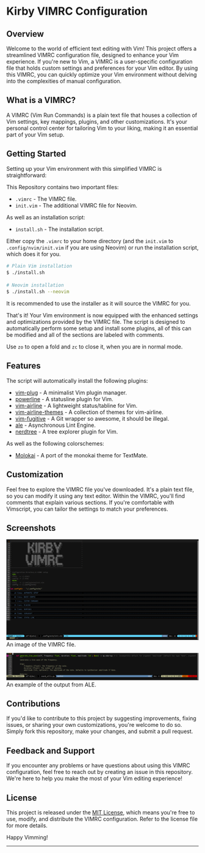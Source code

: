 # Kirby VIMRC Configuration

## Overview

Welcome to the world of efficient text editing with Vim! This project offers a streamlined VIMRC configuration file, designed to enhance your Vim experience. If you're new to Vim, a VIMRC is a user-specific configuration file that holds custom settings and preferences for your Vim editor. By using this VIMRC, you can quickly optimize your Vim environment without delving into the complexities of manual configuration.

## What is a VIMRC?

A VIMRC (Vim Run Commands) is a plain text file that houses a collection of Vim settings, key mappings, plugins, and other customizations. It's your personal control center for tailoring Vim to your liking, making it an essential part of your Vim setup.

## Getting Started

Setting up your Vim environment with this simplified VIMRC is straightforward:

This Repository contains two important files:
- `.vimrc` - The VIMRC file.
- `init.vim` - The additional VIMRC file for Neovim.

As well as an installation script:
- `install.sh` - The installation script.

Either copy the `.vimrc` to your home directory (and the `init.vim` to `.config/nvim/init.vim` if you are using Neovim) or run the installation script, which does it for you.

```bash
# Plain Vim installation
$ ./install.sh

# Neovim installation
$ ./install.sh --neovim
```

It is recommended to use the installer as it will source the VIMRC for you.

That's it! Your Vim environment is now equipped with the enhanced settings and optimizations provided by the VIMRC file.
The script is designed to automatically perform some setup and install some plugins, all of this can be modified and all of the sections are labeled with comments.

Use `zo` to open a fold and `zc` to close it, when you are in normal mode.

## Features

The script will automatically install the following plugins:

- [vim-plug](http://www.github.com/junegunn/vim-plug) - A minimalist Vim plugin manager.
- [powerline](http://www.github.com/powerline/powerline) - A statusline plugin for Vim.
- [vim-airline](http://www.github.com/vim-airline/vim-airline) - A lightweight status/tabline for Vim.
- [vim-airline-themes](http://www.github.com/vim-airline/vim-airline-themes) - A collection of themes for vim-airline.
- [vim-fugitive](http://www.github.com/tpope/vim-fugitive) - A Git wrapper so awesome, it should be illegal.
- [ale](http://www.github.com/dense-analysis/ale) - Asynchronous Lint Engine.
- [nerdtree](http://www.github.com/preservim/nerdtree) - A tree explorer plugin for Vim.

As well as the following colorschemes:

- [Molokai](http://www.github.com/tomasr/molokai) - A port of the monokai theme for TextMate.

## Customization

Feel free to explore the VIMRC file you've downloaded. It's a plain text file, so you can modify it using any text editor. Within the VIMRC, you'll find comments that explain various sections. If you're comfortable with Vimscript, you can tailor the settings to match your preferences.

## Screenshots

![Image of VIMRC](/attachements/vimrc.png)
An image of the VIMRC file.

![Output from ALE](attachements/ALE-Details.png)
An example of the output from ALE.

## Contributions

If you'd like to contribute to this project by suggesting improvements, fixing issues, or sharing your own customizations, you're welcome to do so. Simply fork this repository, make your changes, and submit a pull request.

## Feedback and Support

If you encounter any problems or have questions about using this VIMRC configuration, feel free to reach out by creating an issue in this repository. We're here to help you make the most of your Vim editing experience!

## License

This project is released under the [MIT License](LICENSE), which means you're free to use, modify, and distribute the VIMRC configuration. Refer to the license file for more details.

Happy Vimming!

---